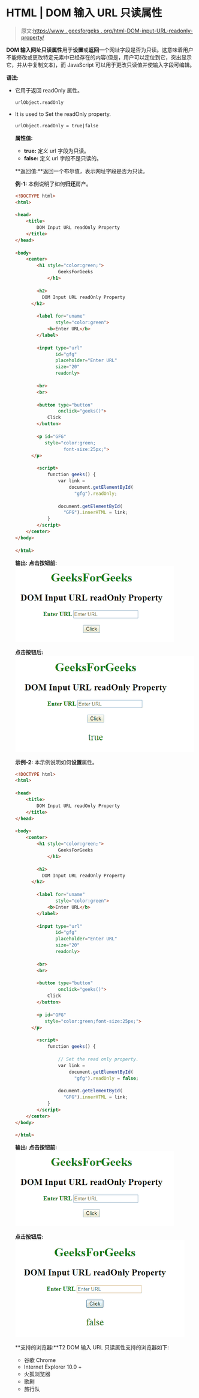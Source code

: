 # HTML | DOM 输入 URL 只读属性

> 原文:[https://www . geesforgeks . org/html-DOM-input-URL-readonly-property/](https://www.geeksforgeeks.org/html-dom-input-url-readonly-property/)

**DOM 输入网址只读属性**用于**设置**或**返回**一个网址字段是否为只读。这意味着用户不能修改或更改特定元素中已经存在的内容(但是，用户可以定位到它，突出显示它，并从中复制文本)，而 JavaScript 可以用于更改只读值并使输入字段可编辑。

**语法:**

*   它用于返回 readOnly 属性。

    ```html
    urlObject.readOnly
    ```

*   It is used to Set the readOnly property.

    ```html
    urlObject.readOnly = true|false
    ```

    **属性值:**

    *   **true:** 定义 url 字段为只读。
    *   **false:** 定义 url 字段不是只读的。

    **返回值:**返回一个布尔值，表示网址字段是否为只读。

    **例-1:** 本例说明了如何**归还**房产。

    ```html
    <!DOCTYPE html>
    <html>

    <head>
        <title>
            DOM Input URL readOnly Property
        </title>
    </head>

    <body>
        <center>
            <h1 style="color:green;"> 
                    GeeksForGeeks 
                </h1>

            <h2>
              DOM Input URL readOnly Property
          </h2>

            <label for="uname" 
                   style="color:green">
                <b>Enter URL</b>
            </label>

            <input type="url" 
                   id="gfg" 
                   placeholder="Enter URL" 
                   size="20" 
                   readonly>

            <br>
            <br>

            <button type="button"
                    onclick="geeks()">
                Click
            </button>

            <p id="GFG"
               style="color:green;
                      font-size:25px;">
          </p>

            <script>
                function geeks() {
                    var link = 
                        document.getElementById(
                          "gfg").readOnly;

                    document.getElementById(
                      "GFG").innerHTML = link;
                }
            </script>
        </center>
    </body>

    </html>
    ```

    **输出:**
    **点击按钮前:**
    ![](img/e4b4999203615facfaea5ba9762a7f61.png)

    **点击按钮后:**
    ![](img/26c80a58825ca4a8966850f06ce6305a.png)

    **示例-2:** 本示例说明如何**设置**属性。

    ```html
    <!DOCTYPE html>
    <html>

    <head>
        <title>
            DOM Input URL readOnly Property
        </title>
    </head>

    <body>
        <center>
            <h1 style="color:green;"> 
                    GeeksForGeeks 
                </h1>

            <h2>
              DOM Input URL readOnly Property
          </h2>

            <label for="uname"
                   style="color:green">
                <b>Enter URL</b>
            </label>

            <input type="url"
                   id="gfg"
                   placeholder="Enter URL" 
                   size="20" 
                   readonly>

            <br>
            <br>

            <button type="button" 
                    onclick="geeks()">
                Click
            </button>

            <p id="GFG" 
               style="color:green;font-size:25px;">
          </p>

            <script>
                function geeks() {

                    // Set the read only property.
                    var link = 
                        document.getElementById(
                          "gfg").readOnly = false;

                    document.getElementById(
                      "GFG").innerHTML = link;
                }
            </script>
        </center>
    </body>

    </html>
    ```

    **输出:**
    **点击按钮前:**
    ![](img/e4b4999203615facfaea5ba9762a7f61.png)

    **点击按钮后:**
    ![](img/c72da3a91f4d3069c2df6564971cc274.png)

    **支持的浏览器:**T2 DOM 输入 URL 只读属性支持的浏览器如下:

    *   谷歌 Chrome
    *   Internet Explorer 10.0 +
    *   火狐浏览器
    *   歌剧
    *   旅行队